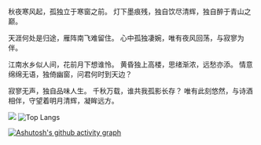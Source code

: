 秋夜寒风起，孤独立于寒窗之前。
灯下墨痕残，独自饮尽清辉，独自醉于青山之巅。

天涯何处是归途，雁阵南飞难留住。
心中孤独凄婉，唯有夜风回荡，与寂寥为伴。

江南水乡似人间，花前月下想谁怜。
黄昏独上高楼，思绪渐浓，远愁亦添。
情意绵绵无语，独倚幽窗，问君何时到天边？

寂寥无声，独自品味人生。
千秋万载，谁共我孤影长存？
唯有此刻悠然，与诗酒相伴，守望着明月清辉，凝眸远方。


![](https://github-readme-stats.vercel.app/api?username=lyn4444&show_icons=true&theme=transparent)  ![Top Langs](https://github-readme-stats.vercel.app/api/top-langs/?username=lyn4444&layout=compact&theme=tokyonight)





[![Ashutosh's github activity graph](https://github-readme-activity-graph.vercel.app/graph?username=lyn4444&theme=dracula)](https://github.com/ashutosh00710/github-readme-activity-graph)


